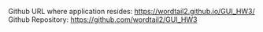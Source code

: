 Github URL where application resides:
https://wordtail2.github.io/GUI_HW3/
Github Repository:
https://github.com/wordtail2/GUI_HW3
